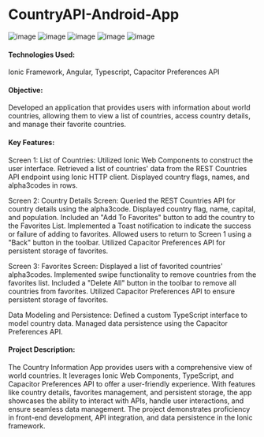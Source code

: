 # CountryAPI-Android-App

![image](https://github.com/wtse1225/CountryAPI-Android-App/assets/105259859/acbc373a-c34b-485e-be46-19dc74b3033e)
![image](https://github.com/wtse1225/CountryAPI-Android-App/assets/105259859/259ac960-d0d0-46e5-891e-5c7b3754a8cc)
![image](https://github.com/wtse1225/CountryAPI-Android-App/assets/105259859/b5161606-fea6-4e8c-9815-4e5629986fe2)
![image](https://github.com/wtse1225/CountryAPI-Android-App/assets/105259859/d0595c72-b3f6-41a2-afed-f5de0def15e6)
![image](https://github.com/wtse1225/CountryAPI-Android-App/assets/105259859/c4af5ec6-6ff2-4c36-8156-f8782b327300)

#### Technologies Used:
Ionic Framework, Angular, Typescript, Capacitor Preferences API

#### Objective:
Developed an application that provides users with information about world countries, allowing them to view a list of countries, access country details, and manage their favorite countries.

#### Key Features:
Screen 1: List of Countries:
Utilized Ionic Web Components to construct the user interface.
Retrieved a list of countries' data from the REST Countries API endpoint using Ionic HTTP client.
Displayed country flags, names, and alpha3codes in rows.

Screen 2: Country Details Screen:
Queried the REST Countries API for country details using the alpha3code.
Displayed country flag, name, capital, and population.
Included an "Add To Favorites" button to add the country to the Favorites List.
Implemented a Toast notification to indicate the success or failure of adding to favorites.
Allowed users to return to Screen 1 using a "Back" button in the toolbar.
Utilized Capacitor Preferences API for persistent storage of favorites.

Screen 3: Favorites Screen:
Displayed a list of favorited countries' alpha3codes.
Implemented swipe functionality to remove countries from the favorites list.
Included a "Delete All" button in the toolbar to remove all countries from favorites.
Utilized Capacitor Preferences API to ensure persistent storage of favorites.

Data Modeling and Persistence:
Defined a custom TypeScript interface to model country data.
Managed data persistence using the Capacitor Preferences API.

#### Project Description:
The Country Information App provides users with a comprehensive view of world countries. It leverages Ionic Web Components, TypeScript, and Capacitor Preferences API to offer a user-friendly experience. With features like country details, favorites management, and persistent storage, the app showcases the ability to interact with APIs, handle user interactions, and ensure seamless data management. The project demonstrates proficiency in front-end development, API integration, and data persistence in the Ionic framework.
